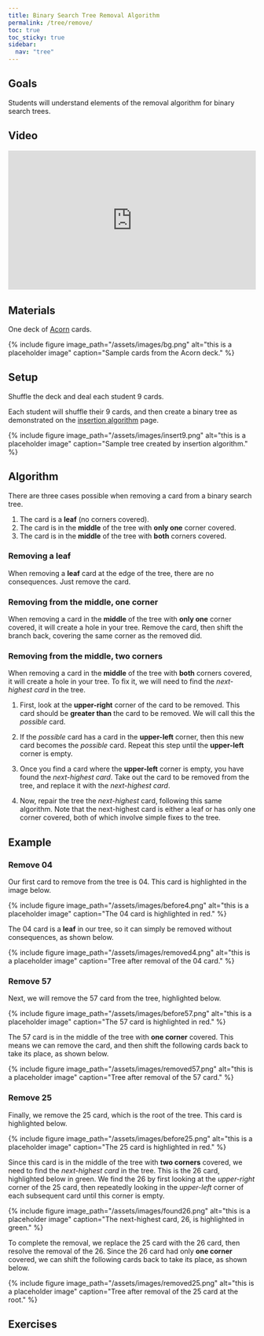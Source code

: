 ```yaml
---
title: Binary Search Tree Removal Algorithm
permalink: /tree/remove/
toc: true
toc_sticky: true
sidebar:
  nav: "tree"
---
```


## Goals

Students will understand elements of the removal algorithm
for binary search trees.

## Video

<style>.embed-container { position: relative; padding-bottom: 56.25%; height: 0; overflow: hidden; max-width: 100%; } .embed-container iframe, .embed-container object, .embed-container embed { position: absolute; top: 0; left: 0; width: 100%; height: 100%; }</style><div class='embed-container'><iframe src='https://www.youtube.com/embed//UTF1WwhRX7A' frameborder='0' allowfullscreen></iframe></div>

## Materials

One deck of [Acorn]({{site.baseurl}}/tree) cards.

{% include figure image_path="/assets/images/bg.png" alt="this is a placeholder image" caption="Sample cards from the Acorn deck." %}

## Setup

Shuffle the deck and deal each student 9 cards.

Each student will shuffle their 9 cards, and then create a
binary tree as demonstrated on the
[insertion algorithm]({{site.baseurl}}/tree/insertion) page.

{% include figure image_path="/assets/images/insert9.png" alt="this is a placeholder image" caption="Sample tree created by insertion algorithm." %}

## Algorithm

There are three cases possible when removing a card from a binary search tree.

1. The card is a **leaf** (no corners covered).
2. The card is in the **middle** of the tree with **only one** corner covered.
3. The card is in the **middle** of the tree with **both** corners covered.

### Removing a leaf

When removing a **leaf** card at the edge of the tree, there are no consequences.
Just remove the card.

### Removing from the middle, one corner

When removing a card in the **middle** of the tree with **only one** corner covered,
it will create a hole in your tree. Remove the card, then shift the branch back, covering
the same corner as the removed did.

### Removing from the middle, two corners

When removing a card in the **middle** of the tree with **both** corners covered,
it will create a hole in your tree. To fix it, we will need to find
the *next-highest card* in the tree.

1. First, look at the **upper-right** corner of the card to be removed. This
card should be **greater than** the card to be removed. We will call this
the *possible* card.

2. If the *possible* card has a card in the **upper-left** corner, then
this new card becomes the *possible* card. Repeat this step until the
**upper-left** corner is empty.

3. Once you find a card where the **upper-left** corner is empty, you have found the
*next-highest card*. Take out the card to be removed from the tree, and replace it with the
*next-highest card*.

4. Now, repair the tree the *next-highest* card, following this same algorithm.
Note that the next-highest card is either a leaf or has only one corner covered,
both of which involve simple fixes to the tree.

## Example

### Remove 04

Our first card to remove from the tree is 04. This card is highlighted in the
image below.

{% include figure image_path="/assets/images/before4.png" alt="this is a placeholder image" caption="The 04 card
is highlighted in red." %}

The 04 card is a **leaf** in our tree, so it can simply be removed without
consequences, as shown below.

{% include figure image_path="/assets/images/removed4.png" alt="this is a placeholder image" caption="Tree
after removal of the 04 card." %}

### Remove 57

Next, we will remove the 57 card from the tree, highlighted below.

{% include figure image_path="/assets/images/before57.png" alt="this is a placeholder image" caption="The
57 card is highlighted in red." %}

The 57 card is in the middle of the tree with **one corner** covered. This
means we can remove the card, and then shift the following cards back to take
its place, as shown below.

{% include figure image_path="/assets/images/removed57.png" alt="this is a placeholder image" caption="Tree
after removal of the 57 card." %}

### Remove 25

Finally, we remove the 25 card, which is the root of the tree. This card
is highlighted below.

{% include figure image_path="/assets/images/before25.png" alt="this is a placeholder image" caption="The
25 card is highlighted in red." %}

Since this card is in the middle of the tree with **two corners** covered, we need to find the
*next-highest card* in the tree. This is the 26 card, highlighted below in green. We find the
26 by first looking at the *upper-right* corner of the 25 card, then repeatedly looking in the
*upper-left* corner of each subsequent card until this corner is empty.

{% include figure image_path="/assets/images/found26.png" alt="this is a placeholder image" caption="The
next-highest card, 26, is highlighted in green." %}

To complete the removal, we replace the 25 card with the 26 card, then resolve the
removal of the 26. Since the 26 card had only **one corner** covered, we can shift
the following cards back to take its place, as shown below.

{% include figure image_path="/assets/images/removed25.png" alt="this is a placeholder image" caption="Tree
after removal of the 25 card at the root." %}

## Exercises
